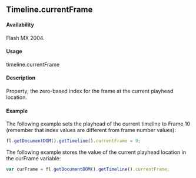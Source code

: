 ## Timeline.currentFrame

#### Availability

Flash MX 2004.

#### Usage

timeline.currentFrame

#### Description

Property; the zero-based index for the frame at the current playhead location.

#### Example

The following example sets the playhead of the current timeline to Frame 10 (remember that index values are different from frame number values):

```javascript
fl.getDocumentDOM().getTimeline().currentFrame = 9;
```

The following example stores the value of the current playhead location in the curFrame variable:

```javascript
var curFrame = fl.getDocumentDOM().getTimeline().currentFrame;
```
